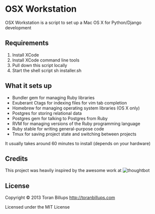 OSX Workstation
======

OSX Workstation is a script to set up a Mac OS X for Python/Django development

Requirements
------------

1) Install XCode
2) Install XCode command line tools
3) Pull down this script locally
4) Start the shell script
    sh installer.sh

What it sets up
---------------

* Bundler gem for managing Ruby libraries
* Exuberant Ctags for indexing files for vim tab completion
* Homebrew for managing operating system libraries (OS X only)
* Postgres for storing relational data
* Postgres gem for talking to Postgres from Ruby
* RVM for managing versions of the Ruby programming language
* Ruby stable for writing general-purpose code
* Tmux for saving project state and switching between projects

It usually takes around 60 minutes to install (depends on your hardware)

Credits
-------

This project was heavily inspired by the awesome work at ![thoughtbot](http://thoughtbot.com/assets/tm/logo.png)

License
-------

Copyright © 2013 Toran Billups http://toranbillups.com

Licensed under the MIT License
